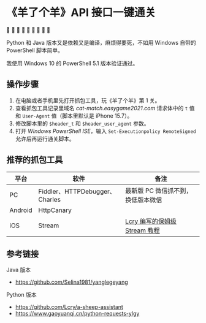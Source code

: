 # 《羊了个羊》API 接口一键通关

:sheep: :ram: :goat: :sheep: :ram: :goat: :sheep: :ram: :goat:

Python 和 Java 版本又是依赖又是编译，麻烦得要死，不如用 Windows 自带的 PowerShell 脚本简单。

我使用 Windows 10 的 PowerShell 5.1 版本验证通过。

## 操作步骤

1. 在电脑或者手机里先打开抓包工具，玩《羊了个羊》第 1 关。
1. 查看抓包工具记录里域名 *cat-match.easygame2021.com* 请求体中的 `t` 值和 `User-Agent` 值（脚本里默认是 iPhone 15.7）。
1. 修改脚本里的 `$header_t` 和 `$header_user_agent` 参数。
1. 打开 _Windows PowerShell ISE_，输入 `Set-Executionpolicy RemoteSigned` 允许后再运行通关脚本。
 
## 推荐的抓包工具

| 平台 | 软件 | 备注 |
| --- | --- | -- |
|PC|Fiddler、HTTPDebugger、Charles| 最新版 PC 微信抓不到，换低版本微信 |
|Android|HttpCanary| |
|iOS|Stream|[Lcry 编写的保姆级 Stream 教程](https://github.com/Lcry/a-sheep-assistant/blob/main/docs/stream.md)|

## 参考链接

Java 版本
* https://github.com/Selina1981/yanglegeyang

Python 版本
* https://github.com/Lcry/a-sheep-assistant
* https://www.gaoyuanqi.cn/python-requests-ylgy
